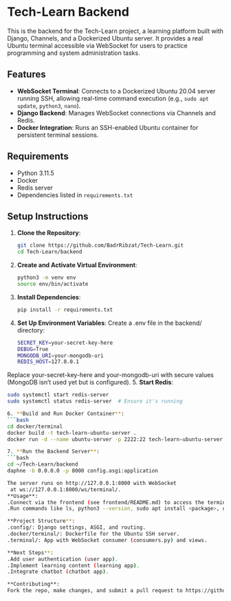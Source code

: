 # Tech-Learn Backend

This is the backend for the Tech-Learn project, a learning platform built with Django, Channels, and a Dockerized Ubuntu server. It provides a real Ubuntu terminal accessible via WebSocket for users to practice programming and system administration tasks.

## Features
- **WebSocket Terminal**: Connects to a Dockerized Ubuntu 20.04 server running SSH, allowing real-time command execution (e.g., `sudo apt update`, `python3`, `nano`).
- **Django Backend**: Manages WebSocket connections via Channels and Redis.
- **Docker Integration**: Runs an SSH-enabled Ubuntu container for persistent terminal sessions.

## Requirements
- Python 3.11.5
- Docker
- Redis server
- Dependencies listed in `requirements.txt`

## Setup Instructions
1. **Clone the Repository**:
   ```bash
   git clone https://github.com/BadrRibzat/Tech-Learn.git
   cd Tech-Learn/backend

2. **Create and Activate Virtual Environment**:
   ```bash
   python3 -m venv env
   source env/bin/activate

3. **Install Dependencies**:
   ```bash
   pip install -r requirements.txt

4. **Set Up Environment Variables**: 
Create a .env file in the backend/ directory:
   ```bash
   SECRET_KEY=your-secret-key-here
   DEBUG=True
   MONGODB_URI=your-mongodb-uri
   REDIS_HOST=127.0.0.1

Replace your-secret-key-here and your-mongodb-uri with secure values (MongoDB isn’t used yet but is configured).
5. **Start Redis**:
   ```bash
   sudo systemctl start redis-server
   sudo systemctl status redis-server  # Ensure it's running

6. **Build and Run Docker Container**:
   ```bash
   cd docker/terminal
   docker build -t tech-learn-ubuntu-server .
   docker run -d --name ubuntu-server -p 2222:22 tech-learn-ubuntu-server

7. **Run the Backend Server**:
   ```bash
   cd ~/Tech-Learn/backend
   daphne -b 0.0.0.0 -p 8000 config.asgi:application

The server runs on http://127.0.0.1:8000 with WebSocket 
	at ws://127.0.0.1:8000/ws/terminal/.
**Usage**:
   .Connect via the frontend (see frontend/README.md) to access the terminal.
   .Run commands like ls, python3 --version, sudo apt install <package>, or edit files with nano.

**Project Structure**:
   .config/: Django settings, ASGI, and routing.
   .docker/terminal/: Dockerfile for the Ubuntu SSH server.
   .terminal/: App with WebSocket consumer (consumers.py) and views.

**Next Steps**:
   .Add user authentication (user app).
   .Implement learning content (learning app).
   .Integrate chatbot (chatbot app).

**Contributing**:
Fork the repo, make changes, and submit a pull request to https://github.com/BadrRibzat/Tech-Learn.
